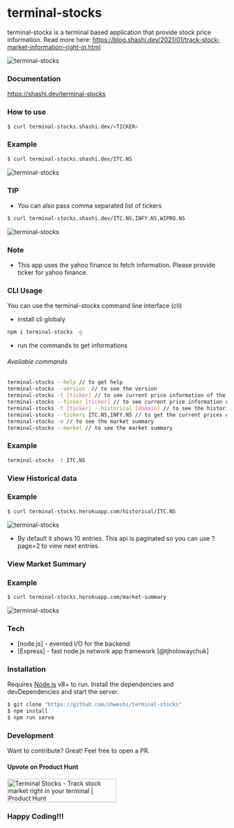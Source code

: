 # terminal-stocks

terminal-stocks is a terminal based application that provide stock price information.
Read more here: https://blog.shashi.dev/2021/01/track-stock-market-information-right-in.html

<img alt="terminal-stocks" src="https://raw.githubusercontent.com/shweshi/terminal-stocks/main/screenshots/Screenshot_Current.png" />

### Documentation
https://shashi.dev/terminal-stocks

### How to use
```sh
$ curl terminal-stocks.shashi.dev/<TICKER>
```

### Example
```sh
$ curl terminal-stocks.shashi.dev/ITC.NS
```
<img alt="terminal-stocks" src="https://raw.githubusercontent.com/shweshi/terminal-stocks/main/screenshots/Screenshot_Current.png" />

### TIP
- You can also pass comma separated list of tickers
```sh
$ curl terminal-stocks.shashi.dev/ITC.NS,INFY.NS,WIPRO.NS
```
<img alt="terminal-stocks" src="https://raw.githubusercontent.com/shweshi/terminal-stocks/main/screenshots/Screenshot_List.png" />

### Note
- This app uses the yahoo finance to fetch information. Please provide ticker for yahoo finance.


### CLI Usage
You can use the terminal-stocks command line interface (cli)

- install cli globaly
```sh
npm i terminal-stocks -g
```

- run the commands to get informations
###### Available commands
```sh
terminal-stocks --help // to get help
terminal-stocks --version  // to see the version
terminal-stocks -t [ticker] // to see current price information of the stock
terminal-stocks --ticker [ticker] // to see current price information of the stock
terminal-stocks -t [ticker] --historical [domain] // to see the historical price information of stock
terminal-stocks --tickers ITC.NS,INFY.NS // to get the current prices of the multiple stocks
terminal-stocks -m // to see the market summary
terminal-stocks --market // to see the market summary
```

### Example
```sh
terminal-stocks -t ITC.NS
```

### View Historical data
### Example
```sh
$ curl terminal-stocks.herokuapp.com/historical/ITC.NS
```
<img alt="terminal-stocks" src="https://raw.githubusercontent.com/shweshi/terminal-stocks/main/screenshots/Screenshot_Historical.png" />

- By default it shows 10 entries. This api is paginated so you can use ?page=2 to view next entries.

### View Market Summary
### Example
```sh
$ curl terminal-stocks.herokuapp.com/market-summary
```
<img alt="terminal-stocks" src="https://raw.githubusercontent.com/shweshi/terminal-stocks/main/screenshots/Screenshot_Market.png" />


### Tech
* [node.js] - evented I/O for the backend
* [Express] - fast node.js network app framework [@tjholowaychuk]

### Installation
Requires [Node.js](https://nodejs.org/) v8+ to run.
Install the dependencies and devDependencies and start the server.

```sh
$ git clone "https://github.com/shweshi/terminal-stocks"
$ npm install
$ npm run serve
```
### Development
Want to contribute? Great! Feel free to open a PR.

#### Upvote on Product Hunt
<a href="https://www.producthunt.com/posts/terminal-stocks?utm_source=badge-featured&utm_medium=badge&utm_souce=badge-terminal-stocks" target="_blank"><img src="https://api.producthunt.com/widgets/embed-image/v1/featured.svg?post_id=281388&theme=dark" alt="Terminal Stocks - Track stock market right in your terminal | Product Hunt" style="width: 250px; height: 54px;" width="250" height="54" /></a>

### Happy Coding!!!
